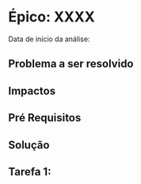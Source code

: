 # Épico: XXXX
Data de início da análise: 
## Problema a ser resolvido

## Impactos

## Pré Requisitos
## Solução

## Tarefa 1: 